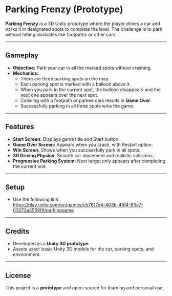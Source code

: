 # Parking Frenzy (Prototype)

**Parking Frenzy** is a 3D Unity prototype where the player drives a car and parks it in designated spots to complete the level. The challenge is to park without hitting obstacles like footpaths or other cars.

---

## Gameplay

- **Objective:** Park your car in all the marked spots without crashing.
- **Mechanics:**
  - There are three parking spots on the map.
  - Each parking spot is marked with a balloon above it.
  - When you park in the current spot, the balloon disappears and the next one appears over the next spot.
  - Colliding with a footpath or parked cars results in **Game Over**.
  - Successfully parking in all three spots wins the game.

---

## Features

- **Start Screen:** Displays game title and Start button.
- **Game Over Screen:** Appears when you crash, with Restart option.
- **Win Screen:** Shows when you successfully park in all spots.
- **3D Driving Physics:** Smooth car movement and realistic collisions.
- **Progressive Parking System:** Next target only appears after completing the current one.

---

## Setup

- Use hte following link:  
 https://play.unity.com/en/games/cb7617e4-403b-46f4-83a7-03073a3559f8/parkinggame    

---

## Credits

- Developed as a **Unity 3D prototype**.
- Assets used: basic Unity 3D models for the car, parking spots, and environment.

---

## License

This project is a **prototype** and open-source for learning and personal use.

